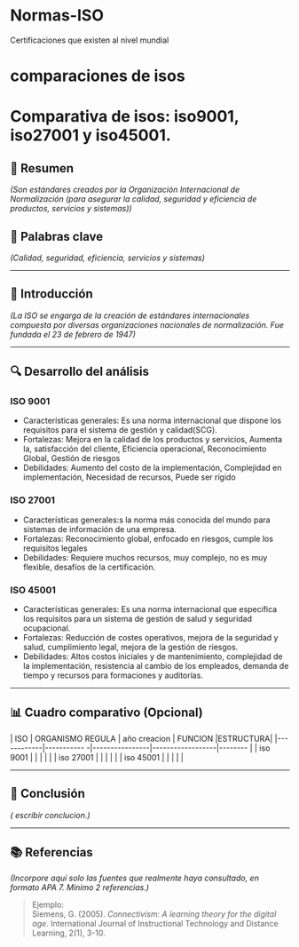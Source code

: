 # Normas-ISO
Certificaciones que existen al nivel mundial
# comparaciones de isos

# Comparativa de isos: iso9001, iso27001 y iso45001.

## 📝 Resumen
*(Son estándares creados por la Organización Internacional de Normalización (para asegurar la calidad, seguridad y eficiencia de productos, servicios y sistemas))*

## 🔑 Palabras clave
*(Calidad, seguridad, eficiencia, servicios y sistemas)*

---

## 🎯 Introducción
*(La ISO  se engarga de la creación de estándares internacionales compuesta por diversas organizaciones nacionales de normalización. Fue fundada el 23 de febrero de 1947)*

---

## 🔍 Desarrollo del análisis

### ISO 9001
- Características generales: Es una norma internacional que dispone los requisitos para el sistema de gestión y calidad(SCG).
- Fortalezas: Mejora en la calidad de los productos y servicios, Aumenta la, satisfacción del cliente, Eficiencia operacional, Reconocimiento Global, Gestión de riesgos
- Debilidades: 
Aumento del costo de la implementación, Complejidad en implementación, Necesidad de recursos, Puede ser rígido

### ISO 27001
- Características generales:s la norma más conocida del mundo para sistemas  de información de una empresa.
- Fortalezas: Reconocimiento global, enfocado en riesgos, cumple los requisitos legales
- Debilidades: Requiere muchos recursos, muy complejo, no es muy flexible, desafíos de la certificación.

### ISO 45001
- Características generales: Es una norma internacional que especifica los requisitos para un sistema de gestión de salud y seguridad ocupacional.
- Fortalezas: Reducción de costes operativos, mejora de la seguridad y salud, cumplimiento legal, mejora de la gestión de riesgos.
- Debilidades: Altos costos iniciales y de mantenimiento, complejidad de la implementación, resistencia al cambio de los empleados, demanda de tiempo y recursos para formaciones y auditorías.

---

## 📊 Cuadro comparativo (Opcional)

| ISO        | ORGANISMO REGULA | año creacion   | FUNCION          |ESTRUCTURA|
|------------|-----------      -|----------------|------------------|--------  |
| iso 9001   |                  |                |                  |          |
| iso 27001  |                  |                |                  |          |
| iso 45001  |                  |                |                  |          |

---

## 🧠 Conclusión
*( escribir conclucion.)*

---

## 📚 Referencias
*(Incorpore aquí solo las fuentes que realmente haya consultado, en formato APA 7. Mínimo 2 referencias.)*

> Ejemplo:   
> Siemens, G. (2005). *Connectivism: A learning theory for the digital age*. International Journal of Instructional Technology and Distance Learning, 2(1), 3-10.
